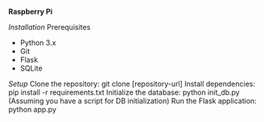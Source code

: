**Raspberry Pi**

*Installation*
Prerequisites
- Python 3.x
- Git
- Flask
- SQLite
  
*Setup*
Clone the repository: git clone [repository-url]
Install dependencies: pip install -r requirements.txt
Initialize the database: python init_db.py (Assuming you have a script for DB initialization)
Run the Flask application: python app.py
